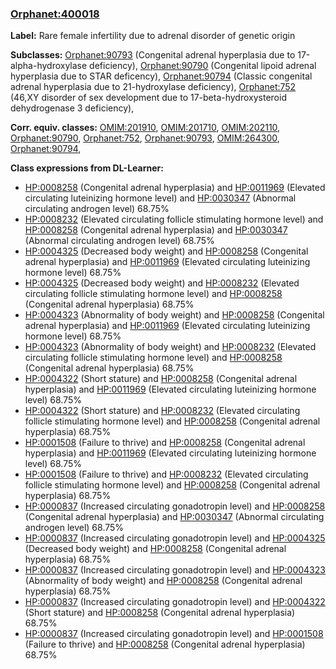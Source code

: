 
### [Orphanet:400018](http://www.orpha.net/ORDO/Orphanet_400018)
**Label:** Rare female infertility due to adrenal disorder of genetic origin

**Subclasses:** [Orphanet:90793](http://www.orpha.net/ORDO/Orphanet_90793) (Congenital adrenal hyperplasia due to 17-alpha-hydroxylase deficiency), [Orphanet:90790](http://www.orpha.net/ORDO/Orphanet_90790) (Congenital lipoid adrenal hyperplasia due to STAR deficency), [Orphanet:90794](http://www.orpha.net/ORDO/Orphanet_90794) (Classic congenital adrenal hyperplasia due to 21-hydroxylase deficiency), [Orphanet:752](http://www.orpha.net/ORDO/Orphanet_752) (46,XY disorder of sex development due to 17-beta-hydroxysteroid dehydrogenase 3 deficiency), 

**Corr. equiv. classes:** [OMIM:201910](http://purl.obolibrary.org/obo/OMIM_201910), [OMIM:201710](http://purl.obolibrary.org/obo/OMIM_201710), [OMIM:202110](http://purl.obolibrary.org/obo/OMIM_202110), [Orphanet:90790](http://www.orpha.net/ORDO/Orphanet_90790), [Orphanet:752](http://www.orpha.net/ORDO/Orphanet_752), [Orphanet:90793](http://www.orpha.net/ORDO/Orphanet_90793), [OMIM:264300](http://purl.obolibrary.org/obo/OMIM_264300), [Orphanet:90794](http://www.orpha.net/ORDO/Orphanet_90794), 

**Class expressions from DL-Learner:**

- [HP:0008258](http://purl.obolibrary.org/obo/HP_0008258) (Congenital adrenal hyperplasia) and [HP:0011969](http://purl.obolibrary.org/obo/HP_0011969) (Elevated circulating luteinizing hormone level) and [HP:0030347](http://purl.obolibrary.org/obo/HP_0030347) (Abnormal circulating androgen level) 68.75%
- [HP:0008232](http://purl.obolibrary.org/obo/HP_0008232) (Elevated circulating follicle stimulating hormone level) and [HP:0008258](http://purl.obolibrary.org/obo/HP_0008258) (Congenital adrenal hyperplasia) and [HP:0030347](http://purl.obolibrary.org/obo/HP_0030347) (Abnormal circulating androgen level) 68.75%
- [HP:0004325](http://purl.obolibrary.org/obo/HP_0004325) (Decreased body weight) and [HP:0008258](http://purl.obolibrary.org/obo/HP_0008258) (Congenital adrenal hyperplasia) and [HP:0011969](http://purl.obolibrary.org/obo/HP_0011969) (Elevated circulating luteinizing hormone level) 68.75%
- [HP:0004325](http://purl.obolibrary.org/obo/HP_0004325) (Decreased body weight) and [HP:0008232](http://purl.obolibrary.org/obo/HP_0008232) (Elevated circulating follicle stimulating hormone level) and [HP:0008258](http://purl.obolibrary.org/obo/HP_0008258) (Congenital adrenal hyperplasia) 68.75%
- [HP:0004323](http://purl.obolibrary.org/obo/HP_0004323) (Abnormality of body weight) and [HP:0008258](http://purl.obolibrary.org/obo/HP_0008258) (Congenital adrenal hyperplasia) and [HP:0011969](http://purl.obolibrary.org/obo/HP_0011969) (Elevated circulating luteinizing hormone level) 68.75%
- [HP:0004323](http://purl.obolibrary.org/obo/HP_0004323) (Abnormality of body weight) and [HP:0008232](http://purl.obolibrary.org/obo/HP_0008232) (Elevated circulating follicle stimulating hormone level) and [HP:0008258](http://purl.obolibrary.org/obo/HP_0008258) (Congenital adrenal hyperplasia) 68.75%
- [HP:0004322](http://purl.obolibrary.org/obo/HP_0004322) (Short stature) and [HP:0008258](http://purl.obolibrary.org/obo/HP_0008258) (Congenital adrenal hyperplasia) and [HP:0011969](http://purl.obolibrary.org/obo/HP_0011969) (Elevated circulating luteinizing hormone level) 68.75%
- [HP:0004322](http://purl.obolibrary.org/obo/HP_0004322) (Short stature) and [HP:0008232](http://purl.obolibrary.org/obo/HP_0008232) (Elevated circulating follicle stimulating hormone level) and [HP:0008258](http://purl.obolibrary.org/obo/HP_0008258) (Congenital adrenal hyperplasia) 68.75%
- [HP:0001508](http://purl.obolibrary.org/obo/HP_0001508) (Failure to thrive) and [HP:0008258](http://purl.obolibrary.org/obo/HP_0008258) (Congenital adrenal hyperplasia) and [HP:0011969](http://purl.obolibrary.org/obo/HP_0011969) (Elevated circulating luteinizing hormone level) 68.75%
- [HP:0001508](http://purl.obolibrary.org/obo/HP_0001508) (Failure to thrive) and [HP:0008232](http://purl.obolibrary.org/obo/HP_0008232) (Elevated circulating follicle stimulating hormone level) and [HP:0008258](http://purl.obolibrary.org/obo/HP_0008258) (Congenital adrenal hyperplasia) 68.75%
- [HP:0000837](http://purl.obolibrary.org/obo/HP_0000837) (Increased circulating gonadotropin level) and [HP:0008258](http://purl.obolibrary.org/obo/HP_0008258) (Congenital adrenal hyperplasia) and [HP:0030347](http://purl.obolibrary.org/obo/HP_0030347) (Abnormal circulating androgen level) 68.75%
- [HP:0000837](http://purl.obolibrary.org/obo/HP_0000837) (Increased circulating gonadotropin level) and [HP:0004325](http://purl.obolibrary.org/obo/HP_0004325) (Decreased body weight) and [HP:0008258](http://purl.obolibrary.org/obo/HP_0008258) (Congenital adrenal hyperplasia) 68.75%
- [HP:0000837](http://purl.obolibrary.org/obo/HP_0000837) (Increased circulating gonadotropin level) and [HP:0004323](http://purl.obolibrary.org/obo/HP_0004323) (Abnormality of body weight) and [HP:0008258](http://purl.obolibrary.org/obo/HP_0008258) (Congenital adrenal hyperplasia) 68.75%
- [HP:0000837](http://purl.obolibrary.org/obo/HP_0000837) (Increased circulating gonadotropin level) and [HP:0004322](http://purl.obolibrary.org/obo/HP_0004322) (Short stature) and [HP:0008258](http://purl.obolibrary.org/obo/HP_0008258) (Congenital adrenal hyperplasia) 68.75%
- [HP:0000837](http://purl.obolibrary.org/obo/HP_0000837) (Increased circulating gonadotropin level) and [HP:0001508](http://purl.obolibrary.org/obo/HP_0001508) (Failure to thrive) and [HP:0008258](http://purl.obolibrary.org/obo/HP_0008258) (Congenital adrenal hyperplasia) 68.75%


